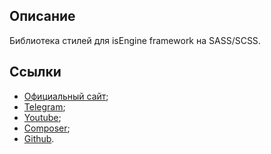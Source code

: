 ## Описание

Библиотека стилей для isEngine framework на SASS/SCSS.

## Ссылки

* [Официальный сайт](https://isengine.org);
* [Telegram](https://t.me/isengine);
* [Youtube](https://www.youtube.com/channel/UCLMf_v8P2O5JQ8ec6zkquDw);
* [Composer](https://packagist.org/packages/isengine/);
* [Github](https://github.com/isengine).

